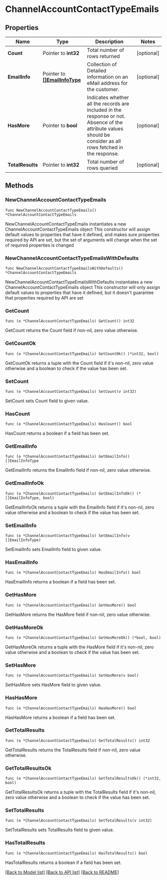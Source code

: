 # ChannelAccountContactTypeEmails

## Properties

Name | Type | Description | Notes
------------ | ------------- | ------------- | -------------
**Count** | Pointer to **int32** | Total number of rows returned | [optional] 
**EmailInfo** | Pointer to [**[]EmailInfoType**](EmailInfoType.md) | Collection of Detailed information on an eMail address for the customer. | [optional] 
**HasMore** | Pointer to **bool** | Indicates whether all the records are included in the response or not. Absence of the attribute values should be consider as all rows fetched in the response. | [optional] 
**TotalResults** | Pointer to **int32** | Total number of rows queried | [optional] 

## Methods

### NewChannelAccountContactTypeEmails

`func NewChannelAccountContactTypeEmails() *ChannelAccountContactTypeEmails`

NewChannelAccountContactTypeEmails instantiates a new ChannelAccountContactTypeEmails object
This constructor will assign default values to properties that have it defined,
and makes sure properties required by API are set, but the set of arguments
will change when the set of required properties is changed

### NewChannelAccountContactTypeEmailsWithDefaults

`func NewChannelAccountContactTypeEmailsWithDefaults() *ChannelAccountContactTypeEmails`

NewChannelAccountContactTypeEmailsWithDefaults instantiates a new ChannelAccountContactTypeEmails object
This constructor will only assign default values to properties that have it defined,
but it doesn't guarantee that properties required by API are set

### GetCount

`func (o *ChannelAccountContactTypeEmails) GetCount() int32`

GetCount returns the Count field if non-nil, zero value otherwise.

### GetCountOk

`func (o *ChannelAccountContactTypeEmails) GetCountOk() (*int32, bool)`

GetCountOk returns a tuple with the Count field if it's non-nil, zero value otherwise
and a boolean to check if the value has been set.

### SetCount

`func (o *ChannelAccountContactTypeEmails) SetCount(v int32)`

SetCount sets Count field to given value.

### HasCount

`func (o *ChannelAccountContactTypeEmails) HasCount() bool`

HasCount returns a boolean if a field has been set.

### GetEmailInfo

`func (o *ChannelAccountContactTypeEmails) GetEmailInfo() []EmailInfoType`

GetEmailInfo returns the EmailInfo field if non-nil, zero value otherwise.

### GetEmailInfoOk

`func (o *ChannelAccountContactTypeEmails) GetEmailInfoOk() (*[]EmailInfoType, bool)`

GetEmailInfoOk returns a tuple with the EmailInfo field if it's non-nil, zero value otherwise
and a boolean to check if the value has been set.

### SetEmailInfo

`func (o *ChannelAccountContactTypeEmails) SetEmailInfo(v []EmailInfoType)`

SetEmailInfo sets EmailInfo field to given value.

### HasEmailInfo

`func (o *ChannelAccountContactTypeEmails) HasEmailInfo() bool`

HasEmailInfo returns a boolean if a field has been set.

### GetHasMore

`func (o *ChannelAccountContactTypeEmails) GetHasMore() bool`

GetHasMore returns the HasMore field if non-nil, zero value otherwise.

### GetHasMoreOk

`func (o *ChannelAccountContactTypeEmails) GetHasMoreOk() (*bool, bool)`

GetHasMoreOk returns a tuple with the HasMore field if it's non-nil, zero value otherwise
and a boolean to check if the value has been set.

### SetHasMore

`func (o *ChannelAccountContactTypeEmails) SetHasMore(v bool)`

SetHasMore sets HasMore field to given value.

### HasHasMore

`func (o *ChannelAccountContactTypeEmails) HasHasMore() bool`

HasHasMore returns a boolean if a field has been set.

### GetTotalResults

`func (o *ChannelAccountContactTypeEmails) GetTotalResults() int32`

GetTotalResults returns the TotalResults field if non-nil, zero value otherwise.

### GetTotalResultsOk

`func (o *ChannelAccountContactTypeEmails) GetTotalResultsOk() (*int32, bool)`

GetTotalResultsOk returns a tuple with the TotalResults field if it's non-nil, zero value otherwise
and a boolean to check if the value has been set.

### SetTotalResults

`func (o *ChannelAccountContactTypeEmails) SetTotalResults(v int32)`

SetTotalResults sets TotalResults field to given value.

### HasTotalResults

`func (o *ChannelAccountContactTypeEmails) HasTotalResults() bool`

HasTotalResults returns a boolean if a field has been set.


[[Back to Model list]](../README.md#documentation-for-models) [[Back to API list]](../README.md#documentation-for-api-endpoints) [[Back to README]](../README.md)


